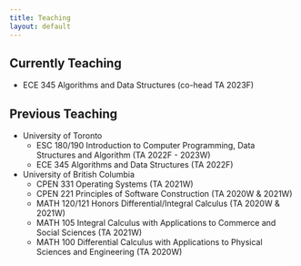 ```yaml
---
title: Teaching
layout: default
---
```


## Currently Teaching

- ECE 345 Algorithms and Data Structures (co-head TA 2023F)

## Previous Teaching

- University of Toronto
  - ESC 180/190 Introduction to Computer Programming, Data Structures and Algorithm (TA 2022F - 2023W)
  - ECE 345 Algorithms and Data Structures (TA 2022F)
- University of British Columbia
  - CPEN 331 Operating Systems (TA 2021W)
  - CPEN 221 Principles of Software Construction (TA 2020W & 2021W)
  - MATH 120/121 Honors Differential/Integral Calculus (TA 2020W & 2021W)
  - MATH 105 Integral Calculus with Applications to Commerce and Social Sciences (TA 2021W)
  - MATH 100 Differential Calculus with Applications to Physical Sciences and Engineering (TA 2020W)